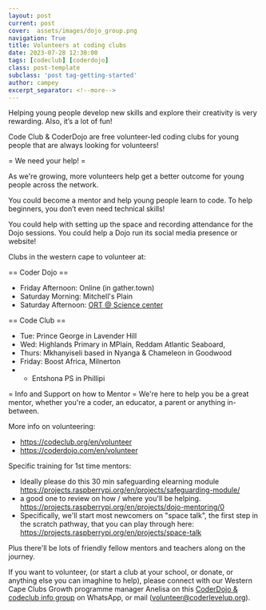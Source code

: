 ```yaml
---
layout: post
current: post
cover:  assets/images/dojo_group.png
navigation: True
title: Volunteers at coding clubs
date: 2023-07-28 12:30:00
tags: [codeclub] [coderdojo]
class: post-template
subclass: 'post tag-getting-started'
author: campey
excerpt_separator: <!--more-->
---
```


Helping young people develop new skills and explore their creativity is very
rewarding. Also, it’s a lot of fun!

Code Club & CoderDojo are free volunteer-led coding clubs for young people that are always looking for volunteers!

= We need your help! =

As we're growing, more volunteers help get a better outcome for young people across the network.

You could become a mentor and help young people learn to code. To help beginners, you don’t even need technical skills! 

You could help with setting up the space and recording attendance for the
Dojo sessions. You could help a Dojo run its social media presence or website!

Clubs in the western cape to volunteer at:

== Coder Dojo ==
 * Friday Afternoon: Online (in gather.town)
 * Saturday Morning: Mitchell's Plain 
 * Saturday Afternoon: [ORT @ Science center](https://zen.coderdojo.com/dojos/za/western-cape/cape-town-western-cape/observatory-cape-town-ortsa-cape-science-centre)

== Code Club ==
 * Tue: Prince George in Lavender Hill
 * Wed: Highlands Primary in MPlain, Reddam Atlantic Seaboard, 
 * Thurs: Mkhanyiseli based in Nyanga & Chameleon in Goodwood
 * Friday: Boost Africa, Milnerton
 * + Entshona PS in Phillipi


= Info and Support on how to Mentor = 
We're here to help you be a great mentor, whether you're a coder, an educator, a parent or anything in-between.

More info on volunteering:
 * https://codeclub.org/en/volunteer
 * https://coderdojo.com/en/volunteer

Specific training for 1st time mentors:
 * Ideally please do this 30 min safeguarding elearning module https://projects.raspberrypi.org/en/projects/safeguarding-module/ 
 * a good one to review on how / where you'll be helping.
https://projects.raspberrypi.org/en/projects/dojo-mentoring/0 
 * Specifically, we'll start most newcomers on "space talk", the first step in the scratch pathway, that you can play through here: https://projects.raspberrypi.org/en/projects/space-talk 

Plus there'll be lots of friendly fellow mentors and teachers along on the journey.


<!--more-->

If you want to volunteer, (or start a club at your school, or donate, or anything else you can imaghine to help), please connect with our Western Cape Clubs Growth programme manager Anelisa on this [CoderDojo & codeclub info group](https://chat.whatsapp.com/CyJGjMcAXpG4dpIJuxOZnU) on WhatsApp, or mail (volunteer@coderlevelup.org).

